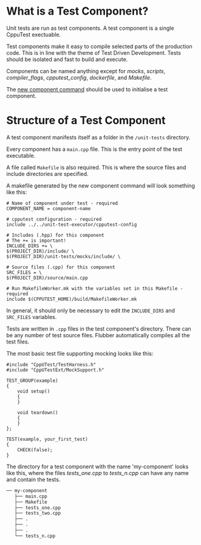 # What is a Test Component?

Unit tests are run as test components.
A test component is a single CppuTest exectuable.

Test components make it easy to compile selected parts of the production code.
This is in line with the theme of Test Driven Development.
Tests should be isolated and fast to build and execute.

Components can be named anything except for _mocks_, _scripts_, _compiler_flags_, _cpputest_config_, _dockerfile_, and _Makefile_.

The [new component command](/command-reference#create-a-new-component) should be used to initialise a test component.

# Structure of a Test Component
A test component manifests itself as a folder in the `/unit-tests` directory.

Every component has a `main.cpp` file.
This is the entry point of the test executable.

A file called `Makefile` is also required.
This is where the source files and include directories are specified.

A makefile generated by the new component command will look something like this:
```make
# Name of component under test - required
COMPONENT_NAME = component-name

# cpputest configuration - required
include ../../unit-test-executor/cpputest-config

# Includes (.hpp) for this component
# The += is important!
INCLUDE_DIRS += \
$(PROJECT_DIR)/include/ \
$(PROJECT_DIR)/unit-tests/mocks/include/ \

# Source files (.cpp) for this component
SRC_FILES = \
$(PROJECT_DIR)/source/main.cpp

# Run MakefileWorker.mk with the variables set in this Makefile - required
include $(CPPUTEST_HOME)/build/MakefileWorker.mk
```

In general, it should only be necessary to edit the `INCLUDE_DIRS` and `SRC_FILES` variables.

Tests are written in `.cpp` files in the test component's directory.
There can be any number of test source files.
Flubber automatically compiles all the test files.

The most basic test file supporting mocking looks like this:
```
#include "CppUTest/TestHarness.h"
#include "CppUTestExt/MockSupport.h"

TEST_GROUP(example)
{
    void setup()
    {
    }

    void teardown()
    {
    }
};

TEST(example, your_first_test)
{
    CHECK(false);
}
```

The directory for a test component with the name 'my-component' looks like this, where the files *tests_one.cpp* to *tests_n.cpp* can have any name and contain the tests.
```bash
── my-component
   ├── main.cpp
   ├── Makefile
   ├── tests_one.cpp
   ├── tests_two.cpp
   ├── .
   ├── .
   ├── .
   └── tests_n.cpp
```
